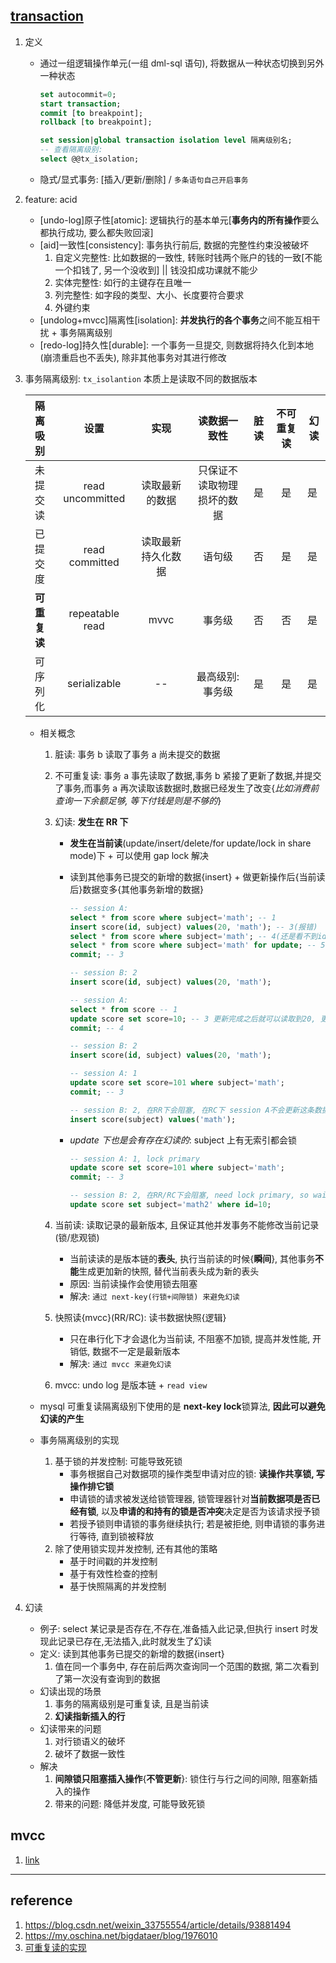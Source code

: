 ## [transaction](https://github.com/alice52/java-ocean/issues/90)

1. 定义

   - 通过一组逻辑操作单元(一组 dml-sql 语句), 将数据从一种状态切换到另外一种状态

     ```sql
     set autocommit=0;
     start transaction;
     commit [to breakpoint];
     rollback [to breakpoint];

     set session|global transaction isolation level 隔离级别名;
     -- 查看隔离级别:
     select @@tx_isolation;
     ```

   - 隐式/显式事务: [插入/更新/删除] / `多条语句自己开启事务`

2. feature: acid

   - [undo-log]原子性[atomic]: 逻辑执行的基本单元[**事务内的所有操作**要么都执行成功, 要么都失败回滚]
   - [aid]一致性[consistency]: 事务执行前后, 数据的完整性约束没被破坏
     1. 自定义完整性: 比如数据的一致性, 转账时钱两个账户的钱的一致[不能一个扣钱了, 另一个没收到] || 钱没扣成功课就不能少
     2. 实体完整性: 如行的主键存在且唯一
     3. 列完整性: 如字段的类型、大小、长度要符合要求
     4. 外键约束
   - [undolog+mvcc]隔离性[isolation]: **并发执行的各个事务**之间不能互相干扰 + 事务隔离级别
   - [redo-log]持久性[durable]: 一个事务一旦提交, 则数据将持久化到本地(崩溃重启也不丢失), 除非其他事务对其进行修改

3. 事务隔离级别: `tx_isolantion` 本质上是读取不同的数据版本

   |   隔离吸别   |       设置       |        实现        |        读数据一致性        | 脏读 | 不可重复读 | 幻读 |
   | :----------: | :--------------: | :----------------: | :------------------------: | :--: | :--------: | ---- |
   |   未提交读   | read uncommitted |   读取最新的数据   | 只保证不读取物理损坏的数据 |  是  |     是     | 是   |
   |   已提交度   |  read committed  | 读取最新持久化数据 |           语句级           |  否  |     是     | 是   |
   | **可重复读** | repeatable read  |        mvvc        |           事务级           |  否  |     否     | 是   |
   |   可序列化   |   serializable   |         --         |      最高级别: 事务级      |  是  |     是     | 是   |

   - 相关概念

     1. 脏读: 事务 b 读取了事务 a 尚未提交的数据
     2. 不可重复读: 事务 a 事先读取了数据,事务 b 紧接了更新了数据,并提交了事务,而事务 a 再次读取该数据时,数据已经发生了改变{_比如消费前查询一下余额足够, 等下付钱是则是不够的_}
     3. 幻读: **发生在 RR 下**

        - **发生在当前读**(update/insert/delete/for update/lock in share mode)下 + 可以使用 gap lock 解决
        - 读到其他事务已提交的新增的数据{insert} + 做更新操作后{当前读后}数据变多{其他事务新增的数据}

          ```sql
          -- session A:
          select * from score where subject='math'; -- 1
          insert score(id, subject) values(20, 'math'); -- 3(报错)
          select * from score where subject='math'; -- 4(还是看不到id=20的记录)
          select * from score where subject='math' for update; -- 5(可以看到id=20的记录)
          commit; -- 3

          -- session B: 2
          insert score(id, subject) values(20, 'math');
          ```

          ```sql
          -- session A:
          select * from score -- 1
          update score set score=10; -- 3 更新完成之后就可以读取到20, 更新之前是读取不到的
          commit; -- 4

          -- session B: 2
          insert score(id, subject) values(20, 'math');
          ```

          ```sql
          -- session A: 1
          update score set score=101 where subject='math';
          commit; -- 3

          -- session B: 2, 在RR下会阻塞, 在RC下 session A不会更新这条数据
          insert score(subject) values('math');
          ```

        - _update 下也是会有存在幻读的_: subject 上有无索引都会锁

          ```sql
          -- session A: 1, lock primary
          update score set score=101 where subject='math';
          commit; -- 3

          -- session B: 2, 在RR/RC下会阻塞, need lock primary, so wait for lock
          update score set subject='math2' where id=10;
          ```

     4. 当前读: 读取记录的最新版本, 且保证其他并发事务不能修改当前记录(锁/悲观锁)

        - 当前读读的是版本链的**表头**, 执行当前读的时候{**瞬间**}, 其他事务**不能**生成更加新的快照, 替代当前表头成为新的表头
        - 原因: 当前读操作会使用锁去阻塞
        - 解决: `通过 next-key(行锁+间隙锁) 来避免幻读`

     5. 快照读{mvcc}(RR/RC): 读书数据快照{逻辑}

        - 只在串行化下才会退化为当前读, 不阻塞不加锁, 提高并发性能, 开销低, 数据不一定是最新版本
        - 解决: `通过 mvcc 来避免幻读`

     6. mvcc: undo log 是版本链 + `read view`

   - mysql 可重复读隔离级别下使⽤的是 **next-key lock**锁算法, **因此可以避免幻读的产⽣**
   - 事务隔离级别的实现

     1. 基于锁的并发控制: 可能导致死锁
        - 事务根据自己对数据项的操作类型申请对应的锁: **读操作共享锁, 写操作排它锁**
        - 申请锁的请求被发送给锁管理器, 锁管理器针对**当前数据项是否已经有锁**, 以及**申请的和持有的锁是否冲突**决定是否为该请求授予锁
        - 若授予锁则申请锁的事务继续执行; 若是被拒绝, 则申请锁的事务进行等待, 直到锁被释放
     2. 除了使用锁实现并发控制, 还有其他的策略
        - 基于时间戳的并发控制
        - 基于有效性检查的控制
        - 基于快照隔离的并发控制

4. 幻读

   - 例子: select 某记录是否存在,不存在,准备插入此记录,但执行 insert 时发现此记录已存在,无法插入,此时就发生了幻读
   - 定义: 读到其他事务已提交的新增的数据{insert}
     1. 值在同一个事务中, 存在前后两次查询同一个范围的数据, 第二次看到了第一次没有查询到的数据
   - 幻读出现的场景
     1. 事务的隔离级别是可重复读, 且是当前读
     2. **幻读指新插入的行**
   - 幻读带来的问题
     1. 对行锁语义的破坏
     2. 破坏了数据一致性
   - 解决
     1. **间隙锁只阻塞插入操作**{**不管更新**}: 锁住行与行之间的间隙, 阻塞新插入的操作
     2. 带来的问题: 降低并发度, 可能导致死锁

## mvcc

1. [link](./05.transaction.mvcc.md)

---

## reference

1. https://blog.csdn.net/weixin_33755554/article/details/93881494
2. https://my.oschina.net/bigdataer/blog/1976010
3. [可重复读的实现](https://www.cnblogs.com/yuzhuang/p/11585774.html)
